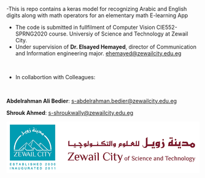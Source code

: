 
-This is repo contains a keras model for recognizing Arabic and English digits along with math operators for an elementary math E-learning App
- The code is submitted in fullfilment of Computer Vision CIE552-SPRNG2020 course. Universiy of Science and Technology at Zewail City.
- Under supervision of **Dr. Elsayed Hemayed**, director of Communication and Information engineering major.
ehemayed@zewailcity.edu.eg 
<br>

* In collabortion with Colleagues:
 <br>
 
**Abdelrahman Ali Bedier**: s-abdelrahman.bedier@zewailcity.edu.eg 
 <br>
 
**Shrouk Ahmed**: s-shroukwally@zewailcity.edu.eg 
<br>

![ZC](ZC.png)
